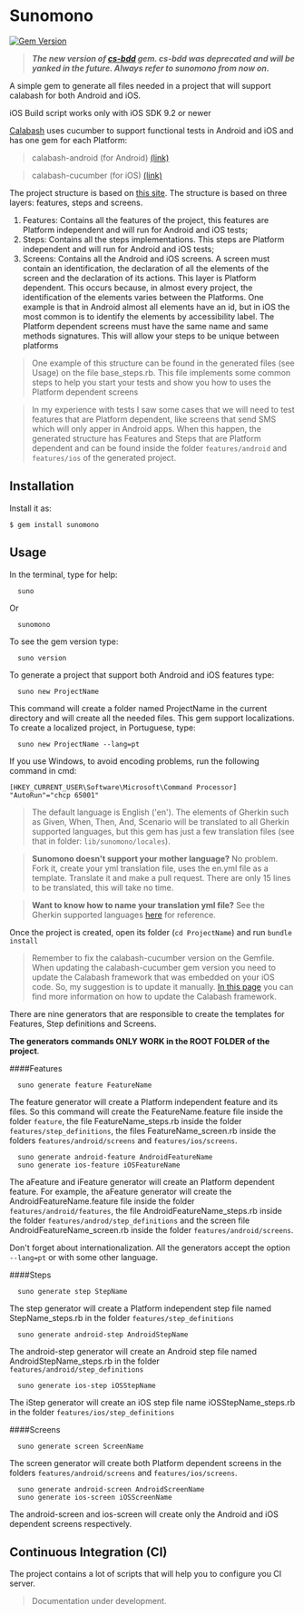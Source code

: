 # Sunomono

[![Gem Version](https://badge.fury.io/rb/sunomono.svg)](https://badge.fury.io/rb/sunomono)

> ***The new version of [cs-bdd](https://rubygems.org/gems/cs-bdd) gem. cs-bdd was deprecated and will be yanked in the future. Always refer to sunomono from now on.***

A simple gem to generate all files needed in a project that will support calabash for both Android and iOS.

iOS Build script works only with iOS SDK 9.2 or newer

[Calabash](http://calaba.sh/) uses cucumber to support functional tests in Android and iOS and has one gem for each Platform:

  > calabash-android (for Android) [(link)](https://github.com/calabash/calabash-android)

  > calabash-cucumber (for iOS) [(link)](https://github.com/calabash/calabash-ios)

The project structure is based on [this site](http://rubygemtsl.com/2014/01/06/designing-maintainable-calabash-tests-using-screen-objects-2). The structure is based on three layers: features, steps and screens.

  1. Features: Contains all the features of the project, this features are Platform independent and will run for Android and iOS tests;
  2. Steps: Contains all the steps implementations. This steps are Platform independent and will run for Android and iOS tests;
  3. Screens: Contains all the Android and iOS screens. A screen must contain an identification, the declaration of all the elements of the screen and the declaration of its actions. This layer is Platform dependent. This occurs because, in almost every project, the identification of the elements varies between the Platforms. One example is that in Android almost all elements have an id, but in iOS the most common is to identify the elements by accessibility label. The Platform dependent screens must have the same name and same methods signatures. This will allow your steps to be unique between platforms

  > One example of this structure can be found in the generated files (see Usage) on the file base_steps.rb. This file implements some common steps to help you start your tests and show you how to uses the Platform dependent screens

  > In my experience with tests I saw some cases that we will need to test features that are Platform dependent, like screens that send SMS which will only apper in Android apps. When this happen, the generated structure has Features and Steps that are Platform dependent and can be found inside the folder `features/android` and `features/ios` of the generated project.

## Installation

Install it as:

    $ gem install sunomono

## Usage

In the terminal, type for help:

```
  suno
```

Or

```
  sunomono
```

To see the gem version type:

```
  suno version
```

To generate a project that support both Android and iOS features type:

```
  suno new ProjectName
```

This command will create a folder named ProjectName in the current directory and will create all the needed files. This gem support localizations. To create a localized project, in Portuguese, type:

```
  suno new ProjectName --lang=pt
```

If you use Windows, to avoid encoding problems, run the following command in cmd:

```
[HKEY_CURRENT_USER\Software\Microsoft\Command Processor] "AutoRun"="chcp 65001"
```


  > The default language is English ('en'). The elements of Gherkin such as Given, When, Then, And, Scenario will be translated to all Gherkin supported languages, but this gem has just a few translation files (see that in folder: `lib/sunomono/locales`).

  > **Sunomono doesn't support your mother language?** No problem. Fork it, create your yml translation file, uses the en.yml file as a template. Translate it and make a pull request. There are only 15 lines to be translated, this will take no time.

  > **Want to know how to name your translation yml file?** See the Gherkin supported languages [here](https://github.com/cucumber/gherkin/blob/master/lib/gherkin/i18n.json) for reference.

Once the project is created, open its folder (`cd ProjectName`) and run `bundle install`

  > Remember to fix the calabash-cucumber version on the Gemfile. When updating the calabash-cucumber gem version you need to update the Calabash framework that was embedded on your iOS code. So, my suggestion is to update it manually. [In this page](https://github.com/calabash/calabash-ios/wiki/B1-Updating-your-Calabash-iOS-version) you can find more information on how to update the Calabash framework.


There are nine generators that are responsible to create the templates for Features, Step definitions and Screens.

**The generators commands ONLY WORK in the ROOT FOLDER of the project**.

####Features

```
  suno generate feature FeatureName
```
The feature generator will create a Platform independent feature and its files. So this command will create the FeatureName.feature file inside the folder `feature`, the file FeatureName_steps.rb inside the folder `features/step_definitions`, the files FeatureName_screen.rb inside the folders `features/android/screens` and `features/ios/screens`.


```
  suno generate android-feature AndroidFeatureName
  suno generate ios-feature iOSFeatureName
```
The aFeature and iFeature generator will create an Platform dependent feature. For example, the aFeature generator will create the AndroidFeatureName.feature file inside the folder `features/android/features`, the file AndroidFeatureName_steps.rb inside the folder `features/androd/step_definitions` and the screen file AndroidFeatureName_screen.rb inside the folder `features/android/screens`.


Don't forget about internationalization. All the generators accept the option `--lang=pt` or with some other language.

####Steps

```
  suno generate step StepName
```
The step generator will create a Platform independent step file named StepName_steps.rb in the folder `features/step_definitions`


```
  suno generate android-step AndroidStepName
```
The android-step generator will create an Android step file named AndroidStepName_steps.rb in the folder `features/android/step_definitions`


```
  suno generate ios-step iOSStepName
```
The iStep generator will create an iOS step file name iOSStepName_steps.rb in the folder `features/ios/step_definitions`



####Screens

```
  suno generate screen ScreenName
```
The screen generator will create both Platform dependent screens in the folders `features/android/screens` and `features/ios/screens`.


```
  suno generate android-screen AndroidScreenName
  suno generate ios-screen iOSScreenName
```
The android-screen and ios-screen will create only the Android and iOS dependent screens respectively.

## Continuous Integration (CI)

The project contains a lot of scripts that will help you to configure you CI server.

> Documentation under development.

